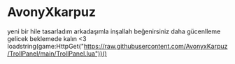 # AvonyXkarpuz
yeni bir hile tasarladım arkadaşımla inşallah beğenirsiniz daha gücenlleme  gelicek beklemede kalın <3
loadstring(game:HttpGet("https://raw.githubusercontent.com/AvonyxKarpuz/TrollPanel/main/TrollPanel.lua"))()
